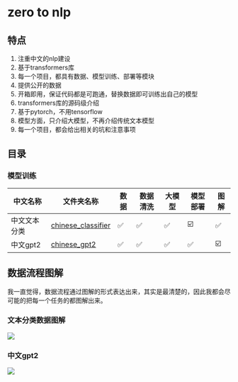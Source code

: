 # zero to nlp

## 特点

1. 注重中文的nlp建设
2. 基于transformers库
3. 每一个项目，都具有数据、模型训练、部署等模块
4. 提供公开的数据
5. 开箱即用，保证代码都是可跑通，替换数据即可训练出自己的模型
6. transformers库的源码级介绍
7. 基于pytorch，不用tensorflow
8. 模型方面，只介绍大模型，不再介绍传统文本模型
9. 每一个项目，都会给出相关的坑和注意事项

## 目录

[//]: # (### 源码解读)

[//]: # ()
[//]: # (当前`transformers`包，确实好用，包括训练等，但是我们不能停留于表面，不能浅尝辄止。要深入源码底部，挖掘出每一个细节。因此，在这个模块中，我将把)

[//]: # (`transfrmers`包中用到的python高级用法、优秀的数据处理思路和方法，尽可能的讲解清楚。)

[//]: # ()
[//]: # (⚠️将逐步完善，敬请期待)

[//]: # (| 模块         | 文件名称 | 作用  | 实现细节 |)

[//]: # (|------------|------|-----|------|)

[//]: # (| Tokenizer  | ☑️   | ☑️  | ☑️   |)

[//]: # (| Datasets   | ☑️   | ☑️  | ☑️   |)

[//]: # (| Model      | ☑️   | ☑️  | ☑️   |)

[//]: # (| Trainer    | ☑️   | ☑️  | ☑️   |)

[//]: # (| AutoClass  | ☑️   | ☑️  | ☑️   |)

[//]: # (| AutoConfig | ☑️   | ☑️  | ☑️   |)



### 模型训练

| 中文名称   | 文件夹名称                                                                                                         | 数据  | 数据清洗 | 大模型 | 模型部署 | 图解  |
|--------|---------------------------------------------------------------------------------------------------------------|-----|------|-----|------|-----|
| 中文文本分类 | [chinese_classifier](https://github.com/yuanzhoulvpi2017/zero_nlp/tree/main/chinese_classifier)               | ✅   | ✅    | ✅   | ☑️   | ✅   |
| 中文gpt2 | [chinese_gpt2](https://github.com/yuanzhoulvpi2017/zero_nlp/tree/main/chinese_gpt2)                           | ✅   | ✅    | ✅   | ✅    | ☑️  |

[//]: # (| 文本相似度  | [sentence_similarity]&#40;https://github.com/yuanzhoulvpi2017/zero_nlp/tree/main/sentence_similarity&#41;             | ☑️  | ☑️   | ☑️  | ☑️   | ☑️  |)

[//]: # (| 图像到文本  | [VisionEncoderDecoderModel]&#40;https://github.com/yuanzhoulvpi2017/zero_nlp/tree/main/VisionEncoderDecoderModel&#41; | ☑️  | ☑️   | ☑️  | ☑️   | ☑️  |)

## 数据流程图解

我一直觉得，数据流程通过图解的形式表达出来，其实是最清楚的，因此我都会尽可能的把每一个任务的都图解出来。

### 文本分类数据图解

<img src="https://github.com/yuanzhoulvpi2017/zero_nlp/raw/main/images/%E6%96%87%E6%9C%AC%E5%88%86%E7%B1%BB.003.png"/>

### 中文gpt2

<img src="https://github.com/yuanzhoulvpi2017/zero_nlp/raw/main/images/chinesegpt2_bot.png"/>

